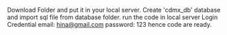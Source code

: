 Download Folder and put it in your local server.
Create 'cdmx_db' database and import sql file from database folder.
run the code in local server
Login Credential
email: hina@gmail.com
password: 123
hence code are ready.
